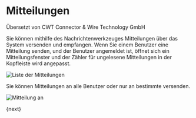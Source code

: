 # Mitteilungen

<span class="text-muted contributed-by">Übersetzt von CWT Connector & Wire Technology GmbH</span> 

Sie können mithilfe des Nachrichtenwerkzeuges Mitteilungen über das System versenden und empfangen. Wenn Sie einem Benutzer eine Mitteilung senden, und der Benutzer angemeldet ist, öffnet sich ein Mitteilungsfenster und der Zähler für ungelesene Mitteilungen in der Kopfleiste wird angepasst.

![Liste der Mitteilungen]({{docs_base_url}}/assets/old_images/erpnext/message-list.png)

Sie können Mitteilungen an alle Benutzer oder nur an bestimmte versenden.

![Mitteilung an]({{docs_base_url}}/assets/old_images/erpnext/message-to.png)

{next}
